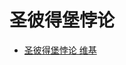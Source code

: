 # 圣彼得堡悖论

* [圣彼得堡悖论 维基](https://www.wikiwand.com/zh-cn/%E5%9C%A3%E5%BD%BC%E5%BE%97%E5%A0%A1%E6%82%96%E8%AE%BA)
